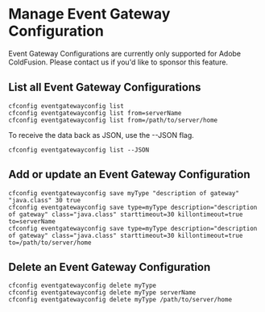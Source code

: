 # Manage Event Gateway Configuration

Event Gateway Configurations are currently only supported for Adobe ColdFusion.  Please contact us if you'd like to sponsor this feature.

## List all Event Gateway Configurations

```text
cfconfig eventgatewayconfig list
cfconfig eventgatewayconfig list from=serverName
cfconfig eventgatewayconfig list from=/path/to/server/home
```

To receive the data back as JSON, use the --JSON flag.

```text
cfconfig eventgatewayconfig list --JSON
```

## Add or update an Event Gateway Configuration

```text
cfconfig eventgatewayconfig save myType "description of gateway" "java.class" 30 true
cfconfig eventgatewayconfig save type=myType description="description of gateway" class="java.class" starttimeout=30 killontimeout=true to=serverName
cfconfig eventgatewayconfig save type=myType description="description of gateway" class="java.class" starttimeout=30 killontimeout=true to=/path/to/server/home
```

## Delete an Event Gateway Configuration

```text
cfconfig eventgatewayconfig delete myType
cfconfig eventgatewayconfig delete myType serverName
cfconfig eventgatewayconfig delete myType /path/to/server/home
```

